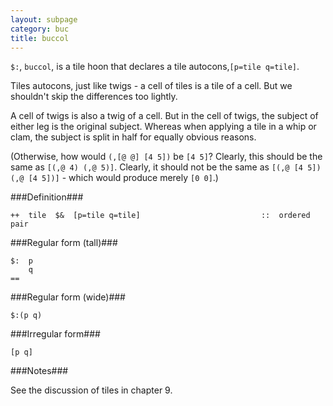 ```yaml
---
layout: subpage
category: buc
title: buccol
---
```


`$:`, `buccol`, is a tile hoon that declares a tile autocons,`[p=tile q=tile]`.

Tiles autocons, just like twigs - a cell of tiles is a tile of a cell. But we shouldn't skip the differences too lightly.

A cell of twigs is also a twig of a cell. But in the cell of twigs, the subject of either leg is the original subject. Whereas when applying a tile in a whip or clam, the subject is split in half for equally obvious reasons.

(Otherwise, how would `(,[@ @] [4 5])` be `[4 5]`? Clearly, this should be the same as `[(,@ 4) (,@ 5)]`. Clearly, it should not be the same as `[(,@ [4 5]) (,@ [4 5])]` - which would produce merely `[0 0]`.)

###Definition###

    ++  tile  $&  [p=tile q=tile]                           ::  ordered pair

###Regular form (tall)###

    $:  p
        q
    ==

###Regular form (wide)###

    $:(p q)

###Irregular form###

    [p q]

###Notes###

See the discussion of tiles in chapter 9.
